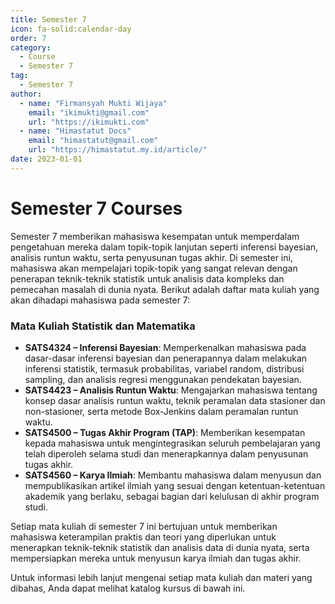 ```yaml
--- 
title: Semester 7
icon: fa-solid:calendar-day
order: 7
category:
  - Course
  - Semester 7
tag:
  - Semester 7
author:
  - name: "Firmansyah Mukti Wijaya"
    email: "ikimukti@gmail.com"
    url: "https://ikimukti.com"
  - name: "Himastatut Docs"
    email: "himastatut@gmail.com"
    url: "https://himastatut.my.id/article/"
date: 2023-01-01
--- 
```


# Semester 7 Courses

Semester 7 memberikan mahasiswa kesempatan untuk memperdalam pengetahuan mereka dalam topik-topik lanjutan seperti inferensi bayesian, analisis runtun waktu, serta penyusunan tugas akhir. Di semester ini, mahasiswa akan mempelajari topik-topik yang sangat relevan dengan penerapan teknik-teknik statistik untuk analisis data kompleks dan pemecahan masalah di dunia nyata. Berikut adalah daftar mata kuliah yang akan dihadapi mahasiswa pada semester 7:

### Mata Kuliah Statistik dan Matematika
- **SATS4324 – Inferensi Bayesian**: Memperkenalkan mahasiswa pada dasar-dasar inferensi bayesian dan penerapannya dalam melakukan inferensi statistik, termasuk probabilitas, variabel random, distribusi sampling, dan analisis regresi menggunakan pendekatan bayesian.
- **SATS4423 – Analisis Runtun Waktu**: Mengajarkan mahasiswa tentang konsep dasar analisis runtun waktu, teknik peramalan data stasioner dan non-stasioner, serta metode Box-Jenkins dalam peramalan runtun waktu.
- **SATS4500 – Tugas Akhir Program (TAP)**: Memberikan kesempatan kepada mahasiswa untuk mengintegrasikan seluruh pembelajaran yang telah diperoleh selama studi dan menerapkannya dalam penyusunan tugas akhir.
- **SATS4560 – Karya Ilmiah**: Membantu mahasiswa dalam menyusun dan mempublikasikan artikel ilmiah yang sesuai dengan ketentuan-ketentuan akademik yang berlaku, sebagai bagian dari kelulusan di akhir program studi.

Setiap mata kuliah di semester 7 ini bertujuan untuk memberikan mahasiswa keterampilan praktis dan teori yang diperlukan untuk menerapkan teknik-teknik statistik dan analisis data di dunia nyata, serta mempersiapkan mereka untuk menyusun karya ilmiah dan tugas akhir.

Untuk informasi lebih lanjut mengenai setiap mata kuliah dan materi yang dibahas, Anda dapat melihat katalog kursus di bawah ini.

<Catalog />


<GitContributors />
<GitChangelog />